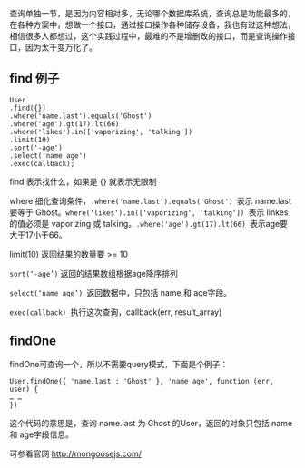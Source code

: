 查询单独一节，是因为内容相对多，无论哪个数据库系统，查询总是功能最多的，在各种方案中，想做一个接口，通过接口操作各种储存设备，我也有过这种想法，相信很多人都想过，这个实践过程中，最难的不是增删改的接口，而是查询操作接口，因为太千变万化了。

## find 例子
```
User
.find({})
.where('name.last').equals('Ghost')
.where('age').gt(17).lt(66)
.where('likes').in(['vaporizing', 'talking'])
.limit(10)
.sort('-age')
.select('name age')
.exec(callback);
```

find 表示找什么，如果是 {} 就表示无限制

where 细化查询条件，`.where('name.last').equals('Ghost') `表示 name.last 要等于 Ghost。`where('likes').in(['vaporizing', 'talking']) `表示 linkes 的值必须是 vaporizing 或 talking。`.where('age').gt(17).lt(66) `表示age要大于17小于66。

limit(10) 返回结果的数量要 >= 10

`sort(‘-age’)` 返回的结果数组根据age降序排列

`select(‘name age’) `返回数据中，只包括 name 和 age字段。

`exec(callback) `执行这次查询，callback(err, result_array)

## findOne

findOne可查询一个，所以不需要query模式，下面是个例子：
```
User.findOne({ 'name.last': 'Ghost' }, 'name age', function (err, user) {
… … 
})
```

这个代码的意思是，查询 name.last 为 Ghost 的User，返回的对象只包括 name 和 age字段信息。

可参看官网 http://mongoosejs.com/